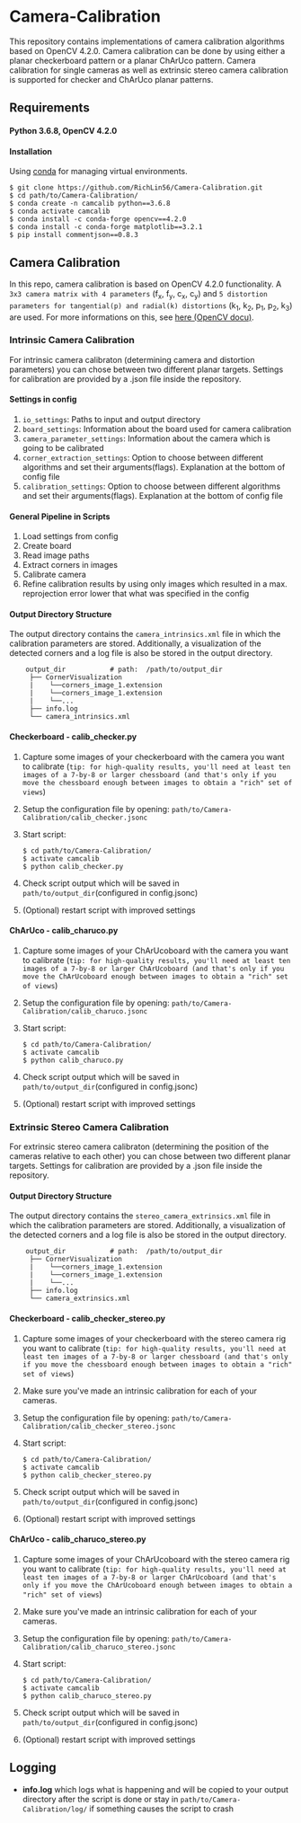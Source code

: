 # Camera-Calibration
This repository contains implementations of camera calibration algorithms based on OpenCV 4.2.0. Camera calibration can be done by using either a planar checkerboard pattern or a planar ChArUco pattern. Camera calibration for single cameras as well as extrinsic stereo camera calibration is supported for checker and ChArUco planar patterns.
## Requirements
#### Python 3.6.8, OpenCV 4.2.0

#### Installation
Using [conda](https://docs.conda.io/en/latest/miniconda.html) for managing virtual environments.

    $ git clone https://github.com/RichLin56/Camera-Calibration.git
    $ cd path/to/Camera-Calibration/
    $ conda create -n camcalib python==3.6.8
    $ conda activate camcalib
    $ conda install -c conda-forge opencv==4.2.0
    $ conda install -c conda-forge matplotlib==3.2.1
    $ pip install commentjson==0.8.3

## Camera Calibration
In this repo, camera calibration is based on OpenCV 4.2.0 functionality. A `3x3 camera matrix with 4 parameters` (f<sub>x</sub>, f<sub>y</sub>, c<sub>x</sub>, c<sub>y</sub>) and `5 distortion parameters for tangential(p) and radial(k) distortions` (k<sub>1</sub>, k<sub>2</sub>, p<sub>1</sub>, p<sub>2</sub>, k<sub>3</sub>) are used. For more informations on this, see [here (OpenCV docu)](https://docs.opencv.org/4.2.0/d9/d0c/group__calib3d.html).
### Intrinsic Camera Calibration
For intrinsic camera calibraton (determining camera and distortion parameters) you can chose between two different planar targets.
Settings for calibration are provided by a .json file inside the repository.
#### Settings in config
1. `io_settings`: Paths to input and output directory
2. `board_settings`: Information about the board used for camera calibration
3. `camera_parameter_settings`: Information about the camera which is going to be calibrated
4. `corner_extraction_settings`: Option to choose between different algorithms and set their arguments(flags). Explanation at the bottom of config file
5. `calibration_settings`: Option to choose between different algorithms and set their arguments(flags). Explanation at the bottom of config file
#### General Pipeline in Scripts
 1. Load settings from config
 2. Create board
 3. Read image paths
 4. Extract corners in images
 5. Calibrate camera
 6. Refine calibration results by using only images which resulted in a max. reprojection error lower that what was specified in the config
#### Output Directory Structure
The output directory contains the `camera_intrinsics.xml` file in which the calibration parameters are stored. Additionally, a visualization of the detected corners and a log file is also be stored in the output directory.

        output_dir           # path:  /path/to/output_dir
         ├── CornerVisualization         
         |    └──corners_image_1.extension
         |    └──corners_image_1.extension
         |    └──...
         ├── info.log
         └── camera_intrinsics.xml
         
#### Checkerboard - calib_checker.py
 1. Capture some images of your checkerboard with the camera you want to calibrate (`tip: for high-quality results, you'll need at least ten images of a 7-by-8 or larger chessboard (and that's only if you move the chessboard enough between images to obtain a "rich" set of views`)
 2. Setup the configuration file by opening: `path/to/Camera-Calibration/calib_checker.jsonc`
 3. Start script:

        $ cd path/to/Camera-Calibration/
        $ activate camcalib
        $ python calib_checker.py
        
 4. Check script output which will be saved in `path/to/output_dir`(configured in config.jsonc)
 5. (Optional) restart script with improved settings

#### ChArUco - calib_charuco.py
 1. Capture some images of your ChArUcoboard with the camera you want to calibrate (`tip: for high-quality results, you'll need at least ten images of a 7-by-8 or larger ChArUcoboard (and that's only if you move the ChArUcoboard enough between images to obtain a "rich" set of views`)
 2. Setup the configuration file by opening: `path/to/Camera-Calibration/calib_charuco.jsonc`
 3. Start script:

        $ cd path/to/Camera-Calibration/
        $ activate camcalib
        $ python calib_charuco.py
        
 4. Check script output which will be saved in `path/to/output_dir`(configured in config.jsonc)
 5. (Optional) restart script with improved settings

### Extrinsic Stereo Camera Calibration 
For extrinsic stereo camera calibraton (determining the position of the cameras relative to each other) you can chose between two different planar targets. Settings for calibration are provided by a .json file inside the repository.
#### Output Directory Structure
The output directory contains the `stereo_camera_extrinsics.xml` file in which the calibration parameters are stored. Additionally, a visualization of the detected corners and a log file is also be stored in the output directory.

        output_dir           # path:  /path/to/output_dir
         ├── CornerVisualization         
         |    └──corners_image_1.extension
         |    └──corners_image_1.extension
         |    └──...
         ├── info.log
         └── camera_extrinsics.xml

#### Checkerboard - calib_checker_stereo.py
 1. Capture some images of your checkerboard with the stereo camera rig you want to calibrate (`tip: for high-quality results, you'll need at least ten images of a 7-by-8 or larger chessboard (and that's only if you move the chessboard enough between images to obtain a "rich" set of views`)
 2. Make sure you've made an intrinsic calibration for each of your cameras.
 3. Setup the configuration file by opening: `path/to/Camera-Calibration/calib_checker_stereo.jsonc`
 4. Start script:

        $ cd path/to/Camera-Calibration/
        $ activate camcalib
        $ python calib_checker_stereo.py
        
 5. Check script output which will be saved in `path/to/output_dir`(configured in config.jsonc)
 6. (Optional) restart script with improved settings

#### ChArUco - calib_charuco_stereo.py
 1. Capture some images of your ChArUcoboard with the stereo camera rig you want to calibrate (`tip: for high-quality results, you'll need at least ten images of a 7-by-8 or larger ChArUcoboard (and that's only if you move the ChArUcoboard enough between images to obtain a "rich" set of views`)
 2. Make sure you've made an intrinsic calibration for each of your cameras.
 3. Setup the configuration file by opening: `path/to/Camera-Calibration/calib_charuco_stereo.jsonc`
 4. Start script:

        $ cd path/to/Camera-Calibration/
        $ activate camcalib
        $ python calib_charuco_stereo.py
        
 5. Check script output which will be saved in `path/to/output_dir`(configured in config.jsonc)
 6. (Optional) restart script with improved settings

## Logging
- __info.log__ which logs what is happening and will be copied to your output directory after the script is done or stay in `path/to/Camera-Calibration/log/` if something causes the script to crash



